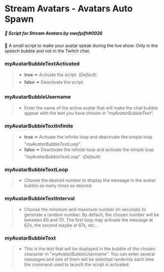 # Stream Avatars - Avatars Auto Spawn
##### :speech_balloon: Script for *Stream Avatars* by swefpifh#0026
:scroll: A small script to make your avatar speak during the live show. Only in the speech bubble and not in the Twitch chat.

### myAvatarBubbleTextActivated
>- **true** 🠚 Activate the script. (*Default*)
>- **false** 🠚 Deactivate the script.

### myAvatarBubbleUsername
>- Enter the name of the active avatar that will make the chat bubble appear with the text you have chosen in "*myAvatarBubbleText*".

### myAvatarBubbleTextInfinite
>- **true** 🠚 Activate the infinite loop and deactivate the simple loop "*myAvatarBubbleTextLoop*".
>- **false** 🠚 Deactivate the infinite loop and activate the simple loop "*myAvatarBubbleTextLoop*". (*Default*)

### myAvatarBubbleTextLoop
>- Choose the desired number to display the message in the avatar bubble as many times as desired.

### myAvatarBubbleTextInterval
>- Choose the minimum and maximum number (in seconds) to generate a random number. By default, the chosen number will be between 60 and 70. The first loop may activate the message at 62s, the second maybe at 67s, etc...

### myAvatarBubbleText
>- This is the text that will be displayed in the bubble of the chosen character in "*myAvatarBubbleUsername*". You can enter several messages and one of them will be selected randomly each time the command used to launch the script is activated.
